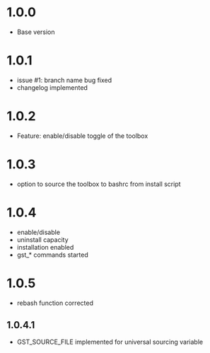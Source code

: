 # 1.0.0
* Base version

# 1.0.1
* issue #1: branch name bug fixed
* changelog implemented

# 1.0.2
* Feature: enable/disable toggle of the toolbox

# 1.0.3
* option to source the toolbox to bashrc from install script

# 1.0.4
* enable/disable
* uninstall capacity
* installation enabled
* gst_* commands started

# 1.0.5
* rebash function corrected

## 1.0.4.1
* GST_SOURCE_FILE implemented for universal sourcing variable